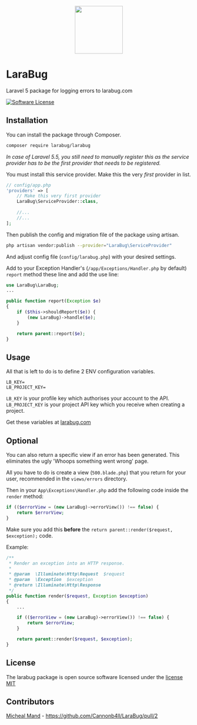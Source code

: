 <p align="center">
    <a href="https://www.larabug.com" target="_blank"><img width="130" src="https://www.larabug.com/images/icon128x121.png"></a>
</p>

# LaraBug

Laravel 5 package for logging errors to larabug.com

[![Software License](https://img.shields.io/badge/license-MIT-brightgreen.svg?style=flat-square)](LICENSE.md)

## Installation 

You can install the package through Composer.
```bash
composer require larabug/larabug
```
*In case of Laravel 5.5, you still need to manually register this as the service provider has to be the first provider that needs to be registered.*

You must install this service provider. Make this the very *first* provider in list.
```php
// config/app.php
'providers' => [
    // Make this very first provider
    LaraBug\ServiceProvider::class,
    
    //...
    //...
];
```

Then publish the config and migration file of the package using artisan.
```bash
php artisan vendor:publish --provider="LaraBug\ServiceProvider"
```
And adjust config file (`config/larabug.php`) with your desired settings.

Add to your Exception Handler's (`/app/Exceptions/Handler.php` by default) `report` method these line and add the use line:
```php
use LaraBug\LaraBug;
...

public function report(Exception $e)
{
    if ($this->shouldReport($e)) {
        (new LaraBug)->handle($e);
    }

    return parent::report($e);
}
```

## Usage

All that is left to do is to define 2 ENV configuration variables.

```
LB_KEY=
LB_PROJECT_KEY=
```

`LB_KEY` is your profile key which authorises your account to the API.
`LB_PROJECT_KEY` is your project API key which you receive when creating a project.

Get these variables at [larabug.com](https://www.larabug.com)

## Optional

You can also return a specific view if an error has been generated. This eliminates the ugly 'Whoops something went wrong' page.

All you have to do is create a view (`500.blade.php`) that you return for your user, recommended in the `views/errors` directory.

Then in your `App\Exceptions\Handler.php` add the following code inside the `render` method:

```php
if (($errorView = (new LaraBug)->errorView()) !== false) {
    return $errorView;
}
```

Make sure you add this **before** the `return parent::render($request, $exception);` code.

Example:

```php
/**
 * Render an exception into an HTTP response.
 *
 * @param  \Illuminate\Http\Request  $request
 * @param  \Exception  $exception
 * @return \Illuminate\Http\Response
 */
public function render($request, Exception $exception)
{
    ...

    if (($errorView = (new LaraBug)->errorView()) !== false) {
        return $errorView;
    }

    return parent::render($request, $exception);
}
```

## License

The larabug package is open source software licensed under the [license MIT](http://opensource.org/licenses/MIT)

## Contributors

[Micheal Mand](https://github.com/mikemand) - https://github.com/Cannonb4ll/LaraBug/pull/2
